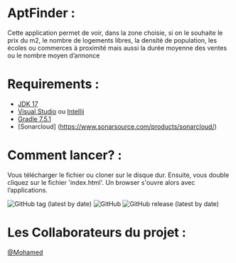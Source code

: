 # AptFinder :

 Cette application permet de voir, dans la zone choisie, si on le souhaite le prix du m2, le nombre de logements libres, la densité de population, les écoles ou commerces à proximité mais aussi la durée moyenne des ventes ou le nombre moyen d’annonce
 


# Requirements :
 
- [JDK 17](https://www.oracle.com/java/technologies/javase/jdk17-archive-downloads.html)
- [Visual Studio](https://code.visualstudio.com/) ou [Intellij](https://www.jetbrains.com/fr-fr/idea/)
- [Gradle 7.5.1](https://gradle.org/releases/)
- [Sonarcloud] (https://www.sonarsource.com/products/sonarcloud/)
 
 
# Comment lancer? :

Vous télécharger le fichier ou cloner sur le disque dur. Ensuite, vous double cliquez sur le fichier 'index.html'. Un browser s'ouvre alors avec l’applications.

<img alt="GitHub tag (latest by date)" src="https://img.shields.io/github/v/tag/MOhamedkonate/AptFinder">
 <img alt="GitHub" src="https://img.shields.io/github/license/mohamedkonate/aptfinder">
 <img alt="GitHub release (latest by date)" src="https://img.shields.io/github/v/release/mohamedkonate/aptfinder">
 

# Les Collaborateurs du projet :

[@Mohamed](https://github.com/MohamedKonate)
